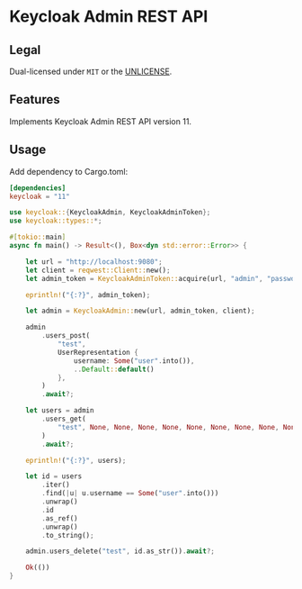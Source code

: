 # Keycloak Admin REST API

## Legal

Dual-licensed under `MIT` or the [UNLICENSE](http://unlicense.org/).

## Features

Implements Keycloak Admin REST API version 11.

## Usage

Add dependency to Cargo.toml:

```toml
[dependencies]
keycloak = "11"
```

```rust
use keycloak::{KeycloakAdmin, KeycloakAdminToken};
use keycloak::types::*;

#[tokio::main]
async fn main() -> Result<(), Box<dyn std::error::Error>> {

    let url = "http://localhost:9080";
    let client = reqwest::Client::new();
    let admin_token = KeycloakAdminToken::acquire(url, "admin", "password", &client).await?;

    eprintln!("{:?}", admin_token);

    let admin = KeycloakAdmin::new(url, admin_token, client);

    admin
        .users_post(
            "test",
            UserRepresentation {
                username: Some("user".into()),
                ..Default::default()
            },
        )
        .await?;

    let users = admin
        .users_get(
            "test", None, None, None, None, None, None, None, None, None, None,
        )
        .await?;

    eprintln!("{:?}", users);

    let id = users
        .iter()
        .find(|u| u.username == Some("user".into()))
        .unwrap()
        .id
        .as_ref()
        .unwrap()
        .to_string();

    admin.users_delete("test", id.as_str()).await?;

    Ok(())
}
```
